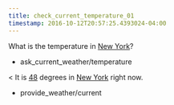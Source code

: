 ```yaml
---
title: check_current_temperature_01
timestamp: 2016-10-12T20:57:25.4393024-04:00
---
```


What is the temperature in [New York](city)?
* ask_current_weather/temperature

< It is [48](temperature) degrees in [New York](city) right now.
* provide_weather/current
